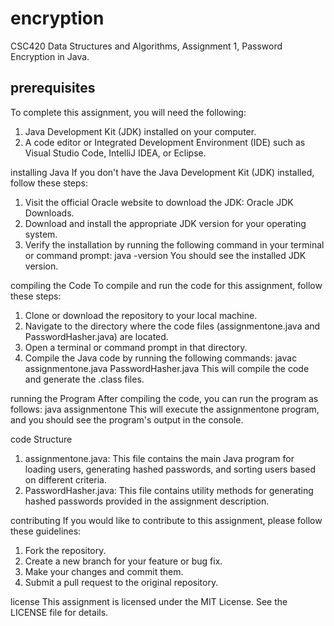 # encryption
CSC420 Data Structures and Algorithms, Assignment 1, Password Encryption in Java.

## prerequisites
To complete this assignment, you will need the following:
1. Java Development Kit (JDK) installed on your computer.
2. A code editor or Integrated Development Environment (IDE) such as Visual Studio Code, IntelliJ IDEA, or Eclipse.

installing Java
If you don't have the Java Development Kit (JDK) installed, follow these steps:
1. Visit the official Oracle website to download the JDK: Oracle JDK Downloads.
2. Download and install the appropriate JDK version for your operating system.
3. Verify the installation by running the following command in your terminal or command prompt: java -version
You should see the installed JDK version.

compiling the Code
To compile and run the code for this assignment, follow these steps:
1. Clone or download the repository to your local machine.
2. Navigate to the directory where the code files (assignmentone.java and PasswordHasher.java) are located.
3. Open a terminal or command prompt in that directory.
4. Compile the Java code by running the following commands: javac assignmentone.java PasswordHasher.java
This will compile the code and generate the .class files.

running the Program
After compiling the code, you can run the program as follows: java assignmentone
This will execute the assignmentone program, and you should see the program's output in the console.

code Structure
1. assignmentone.java: This file contains the main Java program for loading users, generating hashed passwords, and sorting users based on different criteria.
2. PasswordHasher.java: This file contains utility methods for generating hashed passwords provided in the assignment description.

contributing
If you would like to contribute to this assignment, please follow these guidelines:
1. Fork the repository.
2. Create a new branch for your feature or bug fix.
3. Make your changes and commit them.
4. Submit a pull request to the original repository.

license
This assignment is licensed under the MIT License. See the LICENSE file for details.
